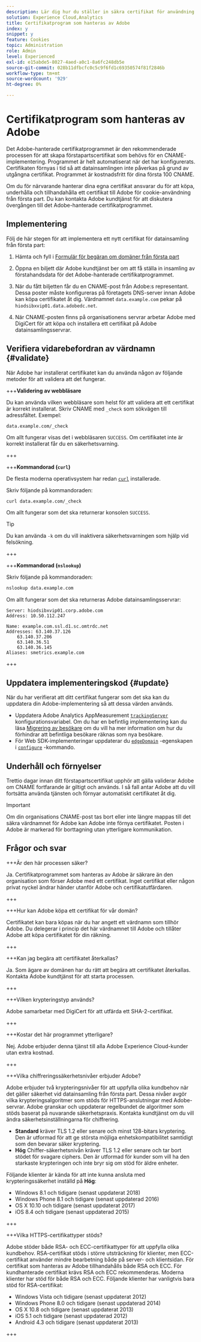 ```yaml
---
description: Lär dig hur du ställer in säkra certifikat för användning med Adobe Experience Cloud cookies från första part.
solution: Experience Cloud,Analytics
title: Certifikatprogram som hanteras av Adobe
index: y
snippet: y
feature: Cookies
topic: Administration
role: Admin
level: Experienced
exl-id: e15abde5-8027-4aed-a0c1-8a6fc248db5e
source-git-commit: 028b11dfbcfc0c5c9f6fd1c69350574f81f2846b
workflow-type: tm+mt
source-wordcount: '929'
ht-degree: 0%

---
```


# Certifikatprogram som hanteras av Adobe

Det Adobe-hanterade certifikatprogrammet är den rekommenderade processen för att skapa förstapartscertifikat som behövs för en CNAME-implementering. Programmet är helt automatiserat när det har konfigurerats. Certifikaten förnyas i tid så att datainsamlingen inte påverkas på grund av utgångna certifikat. Programmet är kostnadsfritt för dina första 100 CNAME.

Om du för närvarande hanterar dina egna certifikat ansvarar du för att köpa, underhålla och tillhandahålla ett certifikat till Adobe för cookie-användning från första part. Du kan kontakta Adobe kundtjänst för att diskutera övergången till det Adobe-hanterade certifikatprogrammet.

## Implementering

Följ de här stegen för att implementera ett nytt certifikat för datainsamling från första part:

1. Hämta och fyll i [Formulär för begäran om domäner från första part](cookies/assets/First_Party_Domain_Request_Form.xlsx)

1. Öppna en biljett där Adobe kundtjänst ber om att få ställa in insamling av förstahandsdata för det Adobe-hanterade certifikatprogrammet.

1. När du fått biljetten får du en CNAME-post från Adobe:s representant. Dessa poster måste konfigureras på företagets DNS-server innan Adobe kan köpa certifikatet åt dig. Värdnamnet `data.example.com` pekar på `hiodsibxvip01.data.adobedc.net`.

1. När CNAME-posten finns på organisationens servrar arbetar Adobe med DigiCert för att köpa och installera ett certifikat på Adobe datainsamlingsservrar.

## Verifiera vidarebefordran av värdnamn {#validate}

När Adobe har installerat certifikatet kan du använda någon av följande metoder för att validera att det fungerar.

+++**Validering av webbläsare**

Du kan använda vilken webbläsare som helst för att validera att ett certifikat är korrekt installerat. Skriv CNAME med `_check` som sökvägen till adressfältet. Exempel:

`data.example.com/_check`

Om allt fungerar visas det i webbläsaren `SUCCESS`. Om certifikatet inte är korrekt installerat får du en säkerhetsvarning.

+++

+++**Kommandorad (`curl`)**

De flesta moderna operativsystem har redan [`curl`](https://curl.se) installerade.

Skriv följande på kommandoraden:

```sh
curl data.example.com/_check
```

Om allt fungerar som det ska returnerar konsolen `SUCCESS`.

>[!TIP]
>
>Du kan använda `-k` om du vill inaktivera säkerhetsvarningen som hjälp vid felsökning.

+++

+++**Kommandorad (`nslookup`)**

Skriv följande på kommandoraden:

```sh
nslookup data.example.com
```

Om allt fungerar som det ska returneras Adobe datainsamlingsservrar:

```text
Server: hiodsibxvip01.corp.adobe.com
Address: 10.50.112.247

Name: example.com.ssl.d1.sc.omtrdc.net
Addresses: 63.140.37.126
    63.140.37.206
    63.140.36.51
    63.140.36.145
Aliases: smetrics.example.com
```

+++

## Uppdatera implementeringskod {#update}

När du har verifierat att ditt certifikat fungerar som det ska kan du uppdatera din Adobe-implementering så att dessa värden används.

* Uppdatera Adobe Analytics AppMeasurement [`trackingServer`](https://experienceleague.adobe.com/en/docs/analytics/implementation/vars/config-vars/trackingserver) konfigurationsvariabel. Om du har en befintlig implementering kan du läsa [Migrering av besökare](https://experienceleague.adobe.com/en/docs/analytics/technotes/visitor-migration) om du vill ha mer information om hur du förhindrar att befintliga besökare räknas som nya besökare.
* För Web SDK-implementeringar uppdaterar du [`edgeDomain`](https://experienceleague.adobe.com/en/docs/experience-platform/web-sdk/commands/configure/edgedomain) -egenskapen i [`configure`](https://experienceleague.adobe.com/en/docs/experience-platform/web-sdk/commands/configure/overview) -kommando.

## Underhåll och förnyelser

Trettio dagar innan ditt förstapartscertifikat upphör att gälla validerar Adobe om CNAME fortfarande är giltigt och används. I så fall antar Adobe att du vill fortsätta använda tjänsten och förnyar automatiskt certifikatet åt dig.

>[!IMPORTANT]
>
>Om din organisations CNAME-post tas bort eller inte längre mappas till det säkra värdnamnet för Adobe kan Adobe inte förnya certifikatet. Posten i Adobe är markerad för borttagning utan ytterligare kommunikation.

## Frågor och svar

+++Är den här processen säker?

Ja. Certifikatprogrammet som hanteras av Adobe är säkrare än den organisation som förser Adobe med ett certifikat. Inget certifikat eller någon privat nyckel ändrar händer utanför Adobe och certifikatutfärdaren.

+++

+++Hur kan Adobe köpa ett certifikat för vår domän?

Certifikatet kan bara köpas när du har angett ett värdnamn som tillhör Adobe. Du delegerar i princip det här värdnamnet till Adobe och tillåter Adobe att köpa certifikatet för din räkning.

+++

+++Kan jag begära att certifikatet återkallas?

Ja. Som ägare av domänen har du rätt att begära att certifikatet återkallas. Kontakta Adobe kundtjänst för att starta processen.

+++

+++Vilken krypteringstyp används?

Adobe samarbetar med DigiCert för att utfärda ett SHA-2-certifikat.

+++

+++Kostar det här programmet ytterligare?

Nej. Adobe erbjuder denna tjänst till alla Adobe Experience Cloud-kunder utan extra kostnad.

+++

+++Vilka chiffreringssäkerhetsnivåer erbjuder Adobe?

Adobe erbjuder två krypteringsnivåer för att uppfylla olika kundbehov när det gäller säkerhet vid datainsamling från första part. Dessa nivåer avgör vilka krypteringsalgoritmer som stöds för HTTPS-anslutningar med Adobe-servrar. Adobe granskar och uppdaterar regelbundet de algoritmer som stöds baserat på nuvarande säkerhetspraxis. Kontakta kundtjänst om du vill ändra säkerhetsinställningarna för chiffrering.

* **Standard** kräver TLS 1.2 eller senare och minst 128-bitars kryptering. Den är utformad för att ge största möjliga enhetskompatibilitet samtidigt som den bevarar säker kryptering.
* **Hög** Chiffer-säkerhetsnivån kräver TLS 1.2 eller senare och tar bort stödet för svagare ciphers. Den är utformad för kunder som vill ha den starkaste krypteringen och inte bryr sig om stöd för äldre enheter.

Följande klienter är kända för att inte kunna ansluta med krypteringssäkerhet inställd på **Hög**:

* Windows 8.1 och tidigare (senast uppdaterat 2018)
* Windows Phone 8.1 och tidigare (senast uppdaterad 2016)
* OS X 10.10 och tidigare (senast uppdaterat 2017)
* iOS 8.4 och tidigare (senast uppdaterad 2015)

+++

+++Vilka HTTPS-certifikattyper stöds?

Adobe stöder både RSA- och ECC-certifikattyper för att uppfylla olika kundbehov. RSA-certifikat stöds i större utsträckning för klienter, men ECC-certifikat använder mindre bearbetning både på server- och klientsidan. För certifikat som hanteras av Adobe tillhandahålls både RSA och ECC. För kundhanterade certifikat krävs RSA och ECC rekommenderas. Moderna klienter har stöd för både RSA och ECC. Följande klienter har vanligtvis bara stöd för RSA-certifikat:

* Windows Vista och tidigare (senast uppdaterat 2012)
* Windows Phone 8.0 och tidigare (senast uppdaterad 2014)
* OS X 10.8 och tidigare (senast uppdaterat 2013)
* iOS 5.1 och tidigare (senast uppdaterad 2012)
* Android 4.3 och tidigare (senast uppdaterat 2013)

+++
